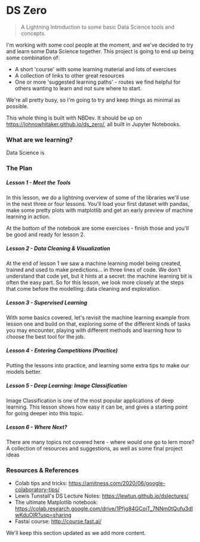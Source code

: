 # DS Zero
> A Lightning Introduction to some basic Data Science tools and concepts.


I'm working with some cool people at the moment, and we've decided to try and learn some Data Science together. This project is going to end up being some combination of:
- A short 'course' with some learning material and lots of exercises
- A collection of links to other great resources
- One or more 'suggested learning paths' - routes we find helpful for others wanting to learn and not sure where to start.

We're all pretty busy, so I'm going to try and keep things as minimal as possible. 

This whole thing is built with NBDev. It should be up on https://johnowhitaker.github.io/ds_zero/, all built in Jupyter Notebooks.

### What are we learning?

Data Science is

### The Plan

##### Lesson 1 - Meet the Tools

In this lesson, we do a lightning overview of some of the libraries we'll use in the next three or four lessons. You'll load your first dataset with pandas, make some pretty plots with matplotlib and get an early preview of machine learning in action. 

At the bottom of the notebook are some exercises - finish those and you'll be good and ready for lesson 2.

##### Lesson 2 - Data Cleaning & Visualization

At the end of lesson 1 we saw a machine learning model being created, trained and used to make predictions... in three lines of code. We don't understand that code yet, but it hints at a secret: the machine learning bit is often the easy part. So for this lesson, we look more closely at the steps that come before the modelling: data cleaning and exploration.

##### Lesson 3 - Supervised Learning

With some basics covered, let's revisit the machine learning example from lesson one and build on that, exploring some of the different kinds of tasks you may encounter, playing with different methods and learning how to choose the best tool for the job.

##### Lesson 4 - Entering Competitions (Practice)

Putting the lessons into practice, and learning some extra tips to make our models better.

##### Lesson 5 - Deep Learning: Image Classification

Image Classification is one of the most popular applications of deep learning. This lesson shows how easy it can be, and gives a starting point for going deeper into this topic.

##### Lesson 6 - Where Next?

There are many topics not covered here - where would one go to lern more? A collection of resources and suggestions, as well as some final project ideas

### Resources & References

- Colab tips and tricks: https://amitness.com/2020/06/google-colaboratory-tips/
- Lewis Tunstall's DS Lecture Notes: https://lewtun.github.io/dslectures/
- The ultimate Matplotlib notebook: https://colab.research.google.com/drive/1Pfjg84GCoiT_7NNm0tQufu3dIwKduOIR?usp=sharing 
- Fastai course: http://course.fast.ai/


We'll keep this section updated as we add more content.
